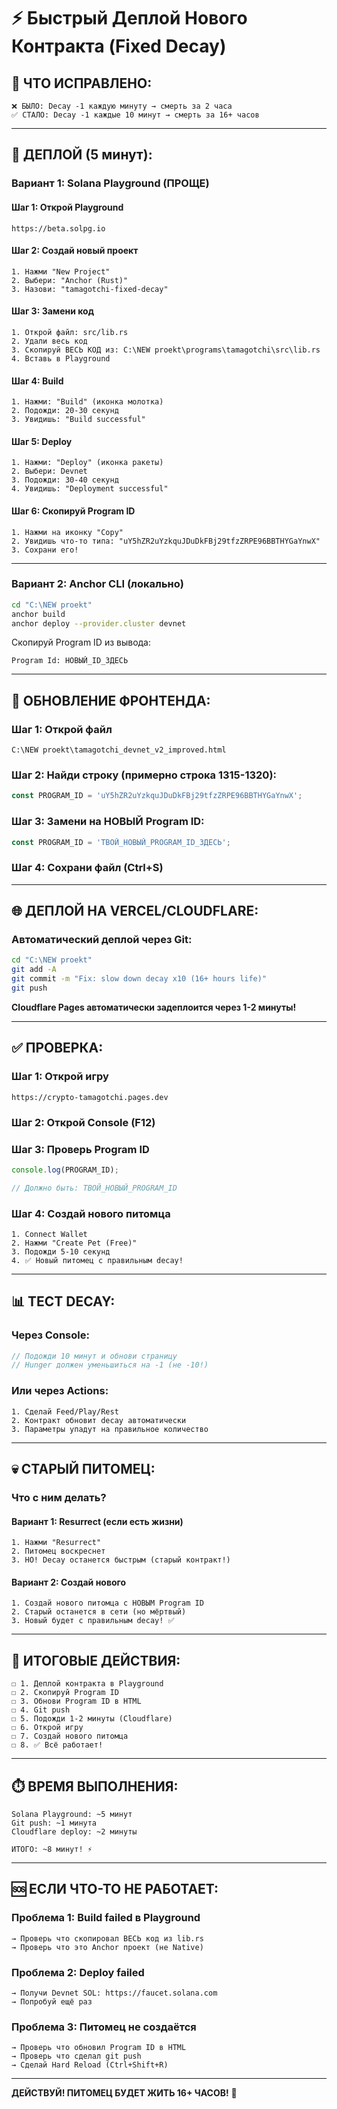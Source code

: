 # ⚡ Быстрый Деплой Нового Контракта (Fixed Decay)

## 🎯 ЧТО ИСПРАВЛЕНО:

```
❌ БЫЛО: Decay -1 каждую минуту → смерть за 2 часа
✅ СТАЛО: Decay -1 каждые 10 минут → смерть за 16+ часов
```

---

## 🚀 ДЕПЛОЙ (5 минут):

### **Вариант 1: Solana Playground (ПРОЩЕ)**

#### **Шаг 1: Открой Playground**
```
https://beta.solpg.io
```

#### **Шаг 2: Создай новый проект**
```
1. Нажми "New Project"
2. Выбери: "Anchor (Rust)"
3. Назови: "tamagotchi-fixed-decay"
```

#### **Шаг 3: Замени код**
```
1. Открой файл: src/lib.rs
2. Удали весь код
3. Скопируй ВЕСЬ КОД из: C:\NEW proekt\programs\tamagotchi\src\lib.rs
4. Вставь в Playground
```

#### **Шаг 4: Build**
```
1. Нажми: "Build" (иконка молотка)
2. Подожди: 20-30 секунд
3. Увидишь: "Build successful"
```

#### **Шаг 5: Deploy**
```
1. Нажми: "Deploy" (иконка ракеты)
2. Выбери: Devnet
3. Подожди: 30-40 секунд
4. Увидишь: "Deployment successful"
```

#### **Шаг 6: Скопируй Program ID**
```
1. Нажми на иконку "Copy"
2. Увидишь что-то типа: "uY5hZR2uYzkquJDuDkFBj29tfzZRPE96BBTHYGaYnwX"
3. Сохрани его!
```

---

### **Вариант 2: Anchor CLI (локально)**

```bash
cd "C:\NEW proekt"
anchor build
anchor deploy --provider.cluster devnet
```

Скопируй Program ID из вывода:
```
Program Id: НОВЫЙ_ID_ЗДЕСЬ
```

---

## 🔧 ОБНОВЛЕНИЕ ФРОНТЕНДА:

### **Шаг 1: Открой файл**
```
C:\NEW proekt\tamagotchi_devnet_v2_improved.html
```

### **Шаг 2: Найди строку (примерно строка 1315-1320):**
```javascript
const PROGRAM_ID = 'uY5hZR2uYzkquJDuDkFBj29tfzZRPE96BBTHYGaYnwX';
```

### **Шаг 3: Замени на НОВЫЙ Program ID:**
```javascript
const PROGRAM_ID = 'ТВОЙ_НОВЫЙ_PROGRAM_ID_ЗДЕСЬ';
```

### **Шаг 4: Сохрани файл (Ctrl+S)**

---

## 🌐 ДЕПЛОЙ НА VERCEL/CLOUDFLARE:

### **Автоматический деплой через Git:**

```bash
cd "C:\NEW proekt"
git add -A
git commit -m "Fix: slow down decay x10 (16+ hours life)"
git push
```

**Cloudflare Pages автоматически задеплоится через 1-2 минуты!**

---

## ✅ ПРОВЕРКА:

### **Шаг 1: Открой игру**
```
https://crypto-tamagotchi.pages.dev
```

### **Шаг 2: Открой Console (F12)**

### **Шаг 3: Проверь Program ID**
```javascript
console.log(PROGRAM_ID);

// Должно быть: ТВОЙ_НОВЫЙ_PROGRAM_ID
```

### **Шаг 4: Создай нового питомца**
```
1. Connect Wallet
2. Нажми "Create Pet (Free)"
3. Подожди 5-10 секунд
4. ✅ Новый питомец с правильным decay!
```

---

## 📊 ТЕСТ DECAY:

### **Через Console:**
```javascript
// Подожди 10 минут и обнови страницу
// Hunger должен уменьшиться на -1 (не -10!)
```

### **Или через Actions:**
```
1. Сделай Feed/Play/Rest
2. Контракт обновит decay автоматически
3. Параметры упадут на правильное количество
```

---

## 💀 СТАРЫЙ ПИТОМЕЦ:

### **Что с ним делать?**

#### **Вариант 1: Resurrect (если есть жизни)**
```
1. Нажми "Resurrect"
2. Питомец воскреснет
3. НО! Decay останется быстрым (старый контракт!)
```

#### **Вариант 2: Создай нового**
```
1. Создай нового питомца с НОВЫМ Program ID
2. Старый останется в сети (но мёртвый)
3. Новый будет с правильным decay! ✅
```

---

## 🎯 ИТОГОВЫЕ ДЕЙСТВИЯ:

```
☐ 1. Деплой контракта в Playground
☐ 2. Скопируй Program ID
☐ 3. Обнови Program ID в HTML
☐ 4. Git push
☐ 5. Подожди 1-2 минуты (Cloudflare)
☐ 6. Открой игру
☐ 7. Создай нового питомца
☐ 8. ✅ Всё работает!
```

---

## ⏱️ ВРЕМЯ ВЫПОЛНЕНИЯ:

```
Solana Playground: ~5 минут
Git push: ~1 минута
Cloudflare deploy: ~2 минуты

ИТОГО: ~8 минут! ⚡
```

---

## 🆘 ЕСЛИ ЧТО-ТО НЕ РАБОТАЕТ:

### **Проблема 1: Build failed в Playground**
```
→ Проверь что скопировал ВЕСЬ код из lib.rs
→ Проверь что это Anchor проект (не Native)
```

### **Проблема 2: Deploy failed**
```
→ Получи Devnet SOL: https://faucet.solana.com
→ Попробуй ещё раз
```

### **Проблема 3: Питомец не создаётся**
```
→ Проверь что обновил Program ID в HTML
→ Проверь что сделал git push
→ Сделай Hard Reload (Ctrl+Shift+R)
```

---

**ДЕЙСТВУЙ! ПИТОМЕЦ БУДЕТ ЖИТЬ 16+ ЧАСОВ!** 🚀


